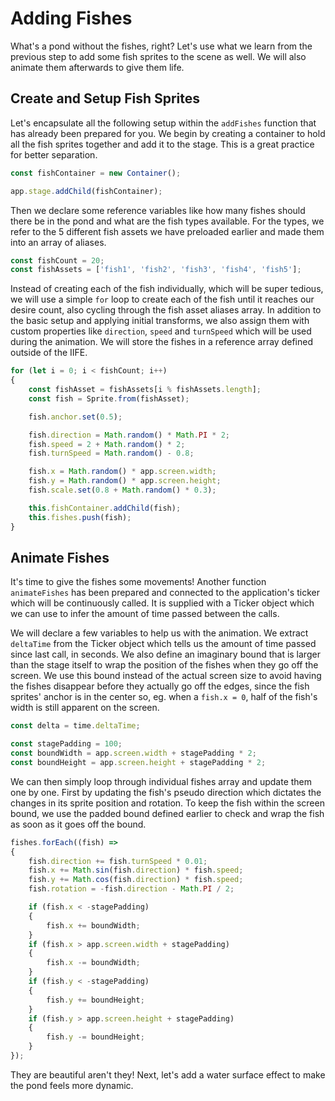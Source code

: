 # Adding Fishes

What's a pond without the fishes, right? Let's use what we learn from the previous step to add some fish sprites to the scene as well. We will also animate them afterwards to give them life.

## Create and Setup Fish Sprites

Let's encapsulate all the following setup within the `addFishes` function that has already been prepared for you. We begin by creating a container to hold all the fish sprites together and add it to the stage. This is a great practice for better separation.

```javascript
const fishContainer = new Container();

app.stage.addChild(fishContainer);
```

Then we declare some reference variables like how many fishes should there be in the pond and what are the fish types available. For the types, we refer to the 5 different fish assets we have preloaded earlier and made them into an array of aliases.

```javascript
const fishCount = 20;
const fishAssets = ['fish1', 'fish2', 'fish3', 'fish4', 'fish5'];
```

Instead of creating each of the fish individually, which will be super tedious, we will use a simple `for` loop to create each of the fish until it reaches our desire count, also cycling through the fish asset aliases array. In addition to the basic setup and applying initial transforms, we also assign them with custom properties like `direction`, `speed` and `turnSpeed` which will be used during the animation. We will store the fishes in a reference array defined outside of the IIFE.

```javascript
for (let i = 0; i < fishCount; i++)
{
    const fishAsset = fishAssets[i % fishAssets.length];
    const fish = Sprite.from(fishAsset);

    fish.anchor.set(0.5);

    fish.direction = Math.random() * Math.PI * 2;
    fish.speed = 2 + Math.random() * 2;
    fish.turnSpeed = Math.random() - 0.8;

    fish.x = Math.random() * app.screen.width;
    fish.y = Math.random() * app.screen.height;
    fish.scale.set(0.8 + Math.random() * 0.3);

    this.fishContainer.addChild(fish);
    this.fishes.push(fish);
}
```

## Animate Fishes

It's time to give the fishes some movements! Another function `animateFishes` has been prepared and connected to the application's ticker which will be continuously called. It is supplied with a Ticker object which we can use to infer the amount of time passed between the calls.

We will declare a few variables to help us with the animation. We extract `deltaTime` from the Ticker object which tells us the amount of time passed since last call, in seconds. We also define an imaginary bound that is larger than the stage itself to wrap the position of the fishes when they go off the screen. We use this bound instead of the actual screen size to avoid having the fishes disappear before they actually go off the edges, since the fish sprites' anchor is in the center so, eg. when a `fish.x = 0`, half of the fish's width is still apparent on the screen.

```javascript
const delta = time.deltaTime;

const stagePadding = 100;
const boundWidth = app.screen.width + stagePadding * 2;
const boundHeight = app.screen.height + stagePadding * 2;
```

We can then simply loop through individual fishes array and update them one by one. First by updating the fish's pseudo direction which dictates the changes in its sprite position and rotation. To keep the fish within the screen bound, we use the padded bound defined earlier to check and wrap the fish as soon as it goes off the bound.

```javascript
fishes.forEach((fish) =>
{
    fish.direction += fish.turnSpeed * 0.01;
    fish.x += Math.sin(fish.direction) * fish.speed;
    fish.y += Math.cos(fish.direction) * fish.speed;
    fish.rotation = -fish.direction - Math.PI / 2;

    if (fish.x < -stagePadding)
    {
        fish.x += boundWidth;
    }
    if (fish.x > app.screen.width + stagePadding)
    {
        fish.x -= boundWidth;
    }
    if (fish.y < -stagePadding)
    {
        fish.y += boundHeight;
    }
    if (fish.y > app.screen.height + stagePadding)
    {
        fish.y -= boundHeight;
    }
});
```

They are beautiful aren't they! Next, let's add a water surface effect to make the pond feels more dynamic.